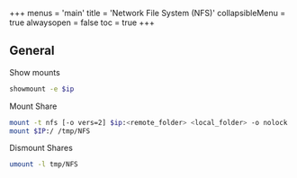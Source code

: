 +++
menus = 'main'
title = 'Network File System (NFS)'
collapsibleMenu = true
alwaysopen = false
toc = true
+++

## General

Show mounts

```bash
showmount -e $ip
```

Mount Share

```bash
mount -t nfs [-o vers=2] $ip:<remote_folder> <local_folder> -o nolock
mount $IP:/ /tmp/NFS
```

Dismount Shares

```bash
umount -l tmp/NFS
```

